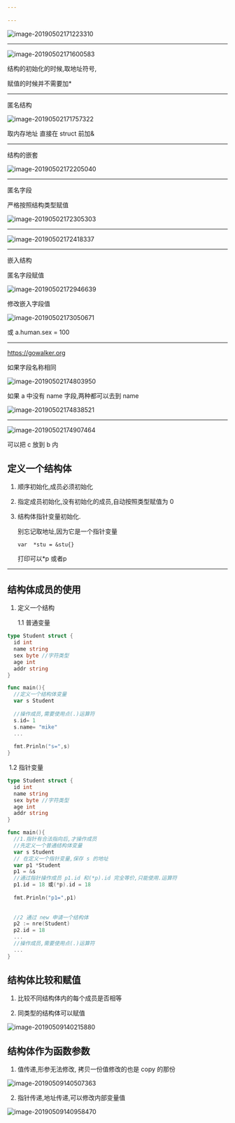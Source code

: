 ```yaml
---
 
---
```


![image-20190502171223310](assets/image-20190502171223310.png)





----

![image-20190502171600583](assets/image-20190502171600583.png)



结构的初始化的时候,取地址符号,

赋值的时候并不需要加*

----

匿名结构

![image-20190502171757322](assets/image-20190502171757322.png)

取内存地址 直接在 struct 前加&

----

结构的嵌套

![image-20190502172205040](assets/image-20190502172205040.png)

----

匿名字段 

 严格按照结构类型赋值

![image-20190502172305303](assets/image-20190502172305303.png)

----

![image-20190502172418337](assets/image-20190502172418337.png)







----



嵌入结构 

匿名字段赋值

![image-20190502172946639](assets/image-20190502172946639.png)



修改嵌入字段值

![image-20190502173050671](assets/image-20190502173050671.png)

或 a.human.sex = 100 



----

https://gowalker.org



如果字段名称相同

![image-20190502174803950](assets/image-20190502174803950.png)

如果 a 中没有 name 字段,两种都可以去到 name

![image-20190502174838521](assets/image-20190502174838521.png)



----

![image-20190502174907464](assets/image-20190502174907464.png)



可以把 c 放到 b 内

## 定义一个结构体

1. 顺序初始化,成员必须初始化

2. 指定成员初始化,没有初始化的成员,自动按照类型赋值为 0

3. 结构体指针变量初始化. 

   别忘记取地址,因为它是一个指针变量

   `var  *stu = &stu{}`

   打印可以*p 或者p

----

## 结构体成员的使用

1. 定义一个结构

   1.1 普通变量

``` go
type Student struct {
  id int
  name string
  sex byte //字符类型
  age int
  addr string
}

func main(){
  //定义一个结构体变量 
  var s Student
  
  //操作成员,需要使用点(.)运算符
  s.id= 1
  s.name= "mike"
  ...
  
  fmt.Prinln("s=",s)
}
```

​	1.2 指针变量

``` go
type Student struct {
  id int
  name string
  sex byte //字符类型
  age int
  addr string
}

func main(){
  //1.指针有合法指向后,才操作成员
  //先定义一个普通结构体变量
  var s Student
  // 在定义一个指针变量,保存 s 的地址
  var p1 *Student
  p1 = &s
  //通过指针操作成员 p1.id 和(*p).id 完全等价,只能使用.运算符
  p1.id = 18 或(*p).id = 18
  
  fmt.Prinln("p1=",p1)
  
  
  //2 通过 new 申请一个结构体
  p2 := nre(Student)
  p2.id = 18
  ...
  //操作成员,需要使用点(.)运算符
  ...
}
```



## 结构体比较和赋值

1. 比较不同结构体内的每个成员是否相等

2. 同类型的结构体可以赋值

![image-20190509140215880](assets/image-20190509140215880.png)



## 结构体作为函数参数

1. 值传递,形参无法修改,  拷贝一份值修改的也是 copy 的那份

![image-20190509140507363](assets/image-20190509140507363.png)



2. 指针传递,地址传递,可以修改内部变量值

![image-20190509140958470](assets/image-20190509140958470.png)







